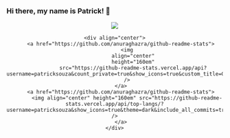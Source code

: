 ### Hi there, my name is Patrick! 👋
<div align="center">
    <a href="https://www.linkedin.com/in/patricksouza10" target="_blank"><img src="https://img.shields.io/badge/-LinkedIn-%230077B5?style=for-the-badge&logo=linkedin&logoColor=white" target="_blank" /></a>

    <div align="center">
        <a href="https://github.com/anuraghazra/github-readme-stats">
            <img
                align="center"
                height="160em"
                src="https://github-readme-stats.vercel.app/api?username=patricksouza&count_private=true&show_icons=true&custom_title=Github%20Status&hide=issues&theme=dark&include_all_commits=true&count_private=true"
            />
        </a>
        <a href="https://github.com/anuraghazra/github-readme-stats">
            <img align="center" height="160em" src="https://github-readme-stats.vercel.app/api/top-langs/?username=patricksouza&show_icons=true&theme=dark&include_all_commits=true&count_private=true&layout=compact" />
        </a>
    </div>
</div>
